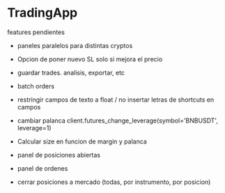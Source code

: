 # TradingApp

features pendientes

 - paneles paralelos para distintas cryptos

 - Opcion de poner nuevo SL solo si mejora el precio

 - guardar trades. analisis, exportar, etc

 - batch orders

 - restringir campos de texto a float / no insertar letras de shortcuts en campos

 - cambiar palanca
    client.futures_change_leverage(symbol='BNBUSDT', leverage=1) 
    
 - Calcular size en funcion de margin y palanca

 - panel de posiciones abiertas

 - panel de ordenes

 - cerrar posiciones a mercado (todas, por instrumento, por posicion)